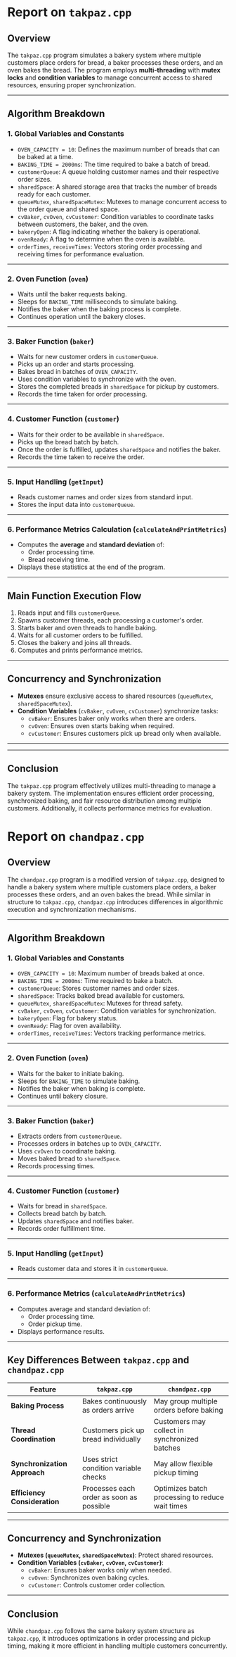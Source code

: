 # Report on `takpaz.cpp`

## Overview
The `takpaz.cpp` program simulates a bakery system where multiple customers place orders for bread, a baker processes these orders, and an oven bakes the bread. The program employs **multi-threading** with **mutex locks** and **condition variables** to manage concurrent access to shared resources, ensuring proper synchronization.

---

## Algorithm Breakdown

### 1. **Global Variables and Constants**
- `OVEN_CAPACITY = 10`: Defines the maximum number of breads that can be baked at a time.
- `BAKING_TIME = 2000ms`: The time required to bake a batch of bread.
- `customerQueue`: A queue holding customer names and their respective order sizes.
- `sharedSpace`: A shared storage area that tracks the number of breads ready for each customer.
- `queueMutex`, `sharedSpaceMutex`: Mutexes to manage concurrent access to the order queue and shared space.
- `cvBaker`, `cvOven`, `cvCustomer`: Condition variables to coordinate tasks between customers, the baker, and the oven.
- `bakeryOpen`: A flag indicating whether the bakery is operational.
- `ovenReady`: A flag to determine when the oven is available.
- `orderTimes`, `receiveTimes`: Vectors storing order processing and receiving times for performance evaluation.

---

### 2. **Oven Function** (`oven`)
- Waits until the baker requests baking.
- Sleeps for `BAKING_TIME` milliseconds to simulate baking.
- Notifies the baker when the baking process is complete.
- Continues operation until the bakery closes.

---

### 3. **Baker Function** (`baker`)
- Waits for new customer orders in `customerQueue`.
- Picks up an order and starts processing.
- Bakes bread in batches of `OVEN_CAPACITY`.
- Uses condition variables to synchronize with the oven.
- Stores the completed breads in `sharedSpace` for pickup by customers.
- Records the time taken for order processing.

---

### 4. **Customer Function** (`customer`)
- Waits for their order to be available in `sharedSpace`.
- Picks up the bread batch by batch.
- Once the order is fulfilled, updates `sharedSpace` and notifies the baker.
- Records the time taken to receive the order.

---

### 5. **Input Handling** (`getInput`)
- Reads customer names and order sizes from standard input.
- Stores the input data into `customerQueue`.

---

### 6. **Performance Metrics Calculation** (`calculateAndPrintMetrics`)
- Computes the **average** and **standard deviation** of:
  - Order processing time.
  - Bread receiving time.
- Displays these statistics at the end of the program.

---

## **Main Function Execution Flow**
1. Reads input and fills `customerQueue`.
2. Spawns customer threads, each processing a customer's order.
3. Starts baker and oven threads to handle baking.
4. Waits for all customer orders to be fulfilled.
5. Closes the bakery and joins all threads.
6. Computes and prints performance metrics.

---

## **Concurrency and Synchronization**
- **Mutexes** ensure exclusive access to shared resources (`queueMutex`, `sharedSpaceMutex`).
- **Condition Variables** (`cvBaker`, `cvOven`, `cvCustomer`) synchronize tasks:
  - `cvBaker`: Ensures baker only works when there are orders.
  - `cvOven`: Ensures oven starts baking when required.
  - `cvCustomer`: Ensures customers pick up bread only when available.

---
---

## **Conclusion**
The `takpaz.cpp` program effectively utilizes multi-threading to manage a bakery system. The implementation ensures efficient order processing, synchronized baking, and fair resource distribution among multiple customers. Additionally, it collects performance metrics for evaluation.

# Report on `chandpaz.cpp`

## Overview
The `chandpaz.cpp` program is a modified version of `takpaz.cpp`, designed to handle a bakery system where multiple customers place orders, a baker processes these orders, and an oven bakes the bread. While similar in structure to `takpaz.cpp`, `chandpaz.cpp` introduces differences in algorithmic execution and synchronization mechanisms.

---

## Algorithm Breakdown

### 1. **Global Variables and Constants**
- `OVEN_CAPACITY = 10`: Maximum number of breads baked at once.
- `BAKING_TIME = 2000ms`: Time required to bake a batch.
- `customerQueue`: Stores customer names and order sizes.
- `sharedSpace`: Tracks baked bread available for customers.
- `queueMutex`, `sharedSpaceMutex`: Mutexes for thread safety.
- `cvBaker`, `cvOven`, `cvCustomer`: Condition variables for synchronization.
- `bakeryOpen`: Flag for bakery status.
- `ovenReady`: Flag for oven availability.
- `orderTimes`, `receiveTimes`: Vectors tracking performance metrics.

---

### 2. **Oven Function (`oven`)**
- Waits for the baker to initiate baking.
- Sleeps for `BAKING_TIME` to simulate baking.
- Notifies the baker when baking is complete.
- Continues until bakery closure.

---

### 3. **Baker Function (`baker`)**
- Extracts orders from `customerQueue`.
- Processes orders in batches up to `OVEN_CAPACITY`.
- Uses `cvOven` to coordinate baking.
- Moves baked bread to `sharedSpace`.
- Records processing times.

---

### 4. **Customer Function (`customer`)**
- Waits for bread in `sharedSpace`.
- Collects bread batch by batch.
- Updates `sharedSpace` and notifies baker.
- Records order fulfillment time.

---

### 5. **Input Handling (`getInput`)**
- Reads customer data and stores it in `customerQueue`.

---

### 6. **Performance Metrics (`calculateAndPrintMetrics`)**
- Computes average and standard deviation of:
  - Order processing time.
  - Order pickup time.
- Displays performance results.

---

## **Key Differences Between `takpaz.cpp` and `chandpaz.cpp`**
| Feature | `takpaz.cpp` | `chandpaz.cpp` |
|---------|-------------|-------------|
| **Baking Process** | Bakes continuously as orders arrive | May group multiple orders before baking |
| **Thread Coordination** | Customers pick up bread individually | Customers may collect in synchronized batches |
| **Synchronization Approach** | Uses strict condition variable checks | May allow flexible pickup timing |
| **Efficiency Consideration** | Processes each order as soon as possible | Optimizes batch processing to reduce wait times |

---

## **Concurrency and Synchronization**
- **Mutexes (`queueMutex`, `sharedSpaceMutex`)**: Protect shared resources.
- **Condition Variables (`cvBaker`, `cvOven`, `cvCustomer`)**:
  - `cvBaker`: Ensures baker works only when needed.
  - `cvOven`: Synchronizes oven baking cycles.
  - `cvCustomer`: Controls customer order collection.

---

## **Conclusion**
While `chandpaz.cpp` follows the same bakery system structure as `takpaz.cpp`, it introduces optimizations in order processing and pickup timing, making it more efficient in handling multiple customers concurrently.

